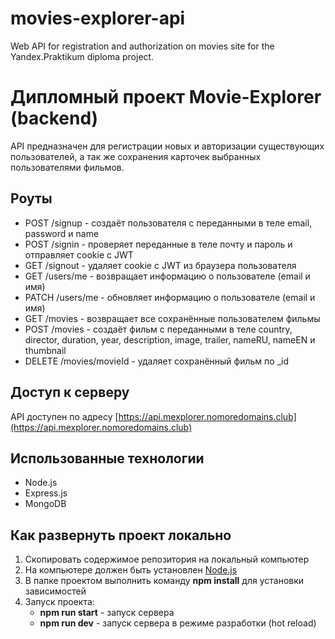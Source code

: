 # movies-explorer-api
Web API for registration and authorization on movies site for the Yandex.Praktikum diploma project.

# Дипломный проект Movie-Explorer (backend)
API предназначен для регистрации новых и авторизации существующих пользователей, а так же сохранения карточек выбранных пользователями фильмов.
## Роуты
- POST /signup - создаёт пользователя с переданными в теле email, password и name
- POST /signin - проверяет переданные в теле почту и пароль и отправляет cookie c JWT
- GET /signout - удаляет cookie с JWT из браузера пользователя
- GET /users/me - возвращает информацию о пользователе (email и имя)
- PATCH /users/me - обновляет информацию о пользователе (email и имя)
- GET /movies - возвращает все сохранённые пользователем фильмы
- POST /movies - создаёт фильм с переданными в теле country, director, duration, year, description, image, trailer, nameRU, nameEN и thumbnail
- DELETE /movies/movieId - удаляет сохранённый фильм по _id

## Доступ к серверу
API доступен по адресу [https://api.mexplorer.nomoredomains.club](https://api.mexplorer.nomoredomains.club)


## Использованные технологии
- Node.js
- Express.js
- MongoDB

## Как развернуть проект локально
1. Скопировать содержимое репозитория на локальный компьютер
1. На компьютере должен быть установлен [Node.js](https://nodejs.org/en/download/)
2. В папке  проектом выполнить команду **npm install** для установки зависимостей
3. Запуск проекта:
    - **npm run start** - запуск сервера
    - **npm run dev** - запуск сервера в режиме разработки (hot reload) 
